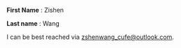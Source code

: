
**First Name** : Zishen

**Last name** : Wang

I can be best reached via <zshenwang_cufe@outlook.com>.

